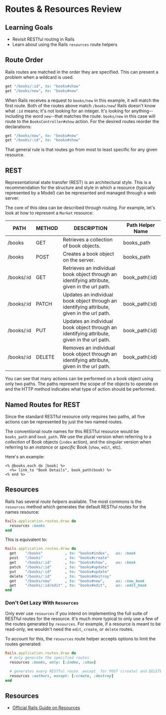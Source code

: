 # Routes & Resources Review
## Learning Goals
- Revisit RESTful routing in Rails
- Learn about using the Rails `resources` route helpers

## Route Order
Rails routes are matched in the order they are specified. This can present a problem when a wildcard is used.

```ruby
get "/books/:id", to: "books#show"
get "/books/new", to: "books#new"
```

When Rails receives a request to `books/new` in this example, it will match the first route. Both of the routes above match `/books/new`! Rails doesn't know what `:id` means; it's not looking for an integer. It's looking for anything--including the word `new`--that matches the route. `books/new` in this case will route to the `BooksController#show` action. For the desired routes reorder the declarations:

```ruby
get "/books/new", to: "books#new"
get "/books/:id", to: "books#show"
```

That general rule is that routes go from most to least specific for any given resource.

## REST
Representational state transfer (REST) is an architectural style. This is a recommendation for the structure and style in which a resource (typically represented by a Model) can be represented and managed through a web server.

The core of this idea can be described through routing. For example, let's look at how to represent a `Market` resource:

| PATH         | METHOD | DESCRIPTION                                                                                    | Path Helper Name | 
|--------------|--------|------------------------------------------------------------------------------------------------|------------------| 
| /books     | GET    | Retrieves a collection of book objects.                                                       | books_path     | 
| /books     | POST   | Creates a book object on the server.                                                         | books_path     | 
| /books/:id | GET    | Retrieves an individual book object through an identifying attribute, given in the url path. | book_path(:id) | 
| /books/:id | PATCH  | Updates an individual book object through an identifying attribute, given in the url path.   | book_path(:id) | 
| /books/:id | PUT    | Updates an individual book object through an identifying attribute, given in the url path.   | book_path(:id) | 
| /books/:id | DELETE | Removes an individual book object through an identifying attribute, given in the url path.   | book_path(:id) | 

You can see that many actions can be performed on a book object using only two paths.
The paths represent the scope of the objects to operate on and the HTTP method indicates what type of action should be performed.

## Named Routes for REST
Since the standard RESTful resource only requires two paths, all five actions can be represented by just the two named routes.

The conventional route names for this RESTful resource would be `books_path` and `book_path`. We use the plural version when referring to a _collection_ of Book objects (`index` action), and the singular version when referring to an _instance_ or _specific_ Book (`show`, `edit`, etc).

Here's an example:

```erb
<% @books.each do |book| %>
  <%= link_to "Book Details", book_path(book) %>
<% end %>
```

## Resources
Rails has several _route helpers_ available. The most commons is the `resources` method which generates the default RESTful routes for the names resource:

```ruby
Rails.application.routes.draw do
  resources :books
end
```

This is equivalent to:

```ruby
Rails.application.routes.draw do
  get    "/books"          , to: "books#index",   as: :book
  post   "/books"          , to: "books#create"
  get    "/books/:id"      , to: "books#show",    as: :book
  patch  "/books/:id"      , to: "books#update"
  put    "/books/:id"      , to: "books#update"
  delete "/books/:id"      , to: "books#destroy"
  get    "/books/new"      , to: "books#new",     as: :new_book
  get    "/books/:id/edit" , to: "books#edit",    as: :edit_book
end
```

### Don't Get Lazy With `Resources`
Only ever use `resources` if you intend on implementing the full suite of RESTful routes for the resource. It's much more typical to only use a few of the routes generated by `resources`. For example, if a resource is meant to be read-only, we wouldn't need the `edit`, `create`, or `delete` routes.

To account for this, the `resources` route helper accepts options to limit the routes generated:

```ruby
Rails.application.routes.draw do
  # only generate the specified routes
  resources :books, only: [:index, :show]

  # generates every RESTful route _except_ for POST (create) and DELETE (destroy)
  resources :authors, except: [:create, :destroy]
end
```
## Resources
- [Official Rails Guide on Resources](http://guides.rubyonrails.org/routing.html#singular-resources)
